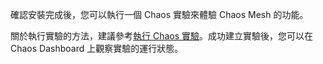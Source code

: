 確認安裝完成後，您可以執行一個 Chaos 實驗來體驗 Chaos Mesh 的功能。

關於執行實驗的方法，建議參考[執行 Chaos 實驗](run-a-chaos-experiment.md)。成功建立實驗後，您可以在 Chaos Dashboard 上觀察實驗的運行狀態。